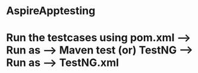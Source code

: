 # AspireApptesting
# Run the testcases using pom.xml --> Run as --> Maven test  (or) TestNG --> Run as --> TestNG.xml
